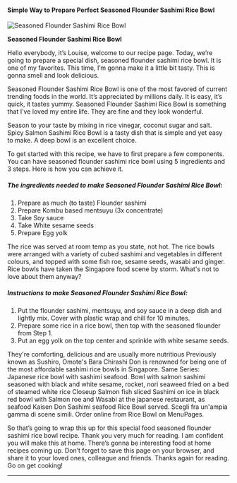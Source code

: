             

#### Simple Way to Prepare Perfect Seasoned Flounder Sashimi Rice Bowl

![Seasoned Flounder Sashimi Rice Bowl](https://img-global.cpcdn.com/recipes/5482394225213440/751x532cq70/seasoned-flounder-sashimi-rice-bowl-recipe-main-photo.jpg)

**Seasoned Flounder Sashimi Rice Bowl**

Hello everybody, it’s Louise, welcome to our recipe page. Today, we’re going to prepare a special dish, seasoned flounder sashimi rice bowl. It is one of my favorites. This time, I’m gonna make it a little bit tasty. This is gonna smell and look delicious.

Seasoned Flounder Sashimi Rice Bowl is one of the most favored of current trending foods in the world. It’s appreciated by millions daily. It is easy, it’s quick, it tastes yummy. Seasoned Flounder Sashimi Rice Bowl is something that I’ve loved my entire life. They are fine and they look wonderful.

Season to your taste by mixing in rice vinegar, coconut sugar and salt. Spicy Salmon Sashimi Rice Bowl is a tasty dish that is simple and yet easy to make. A deep bowl is an excellent choice.

To get started with this recipe, we have to first prepare a few components. You can have seasoned flounder sashimi rice bowl using 5 ingredients and 3 steps. Here is how you can achieve it.

##### The ingredients needed to make Seasoned Flounder Sashimi Rice Bowl:

1.  Prepare as much (to taste) Flounder sashimi
2.  Prepare Kombu based mentsuyu (3x concentrate)
3.  Take Soy sauce
4.  Take White sesame seeds
5.  Prepare Egg yolk

The rice was served at room temp as you state, not hot. The rice bowls were arranged with a variety of cubed sashimi and vegetables in different colours, and topped with some fish roe, sesame seeds, wasabi and ginger. Rice bowls have taken the Singapore food scene by storm. What's not to love about them anyway?

##### Instructions to make Seasoned Flounder Sashimi Rice Bowl:

1.  Put the flounder sashimi, mentsuyu, and soy sauce in a deep dish and lightly mix. Cover with plastic wrap and chill for 10 minutes.
2.  Prepare some rice in a rice bowl, then top with the seasoned flounder from Step 1.
3.  Put an egg yolk on the top center and sprinkle with white sesame seeds.

They're comforting, delicious and are usually more nutritious Previously known as Sushiro, Omote's Bara Chirashi Don is renowned for being one of the most affordable sashimi rice bowls in Singapore. Same Series: Japanese rice bowl with sashimi seafood. Bowl with salmon sashimi seasoned with black and white sesame, rocket, nori seaweed fried on a bed of steamed white rice Closeup Salmon fish sliced Sashimi on ice in black red bowl with Salmon roe and Wasabi at the japanese restaurant, as seafood Kaisen Don Sashimi seafood Rice Bowl served. Scegli fra un'ampia gamma di scene simili. Order online from Rice Bowl on MenuPages.

So that’s going to wrap this up for this special food seasoned flounder sashimi rice bowl recipe. Thank you very much for reading. I am confident you will make this at home. There’s gonna be interesting food at home recipes coming up. Don’t forget to save this page on your browser, and share it to your loved ones, colleague and friends. Thanks again for reading. Go on get cooking!

* * *